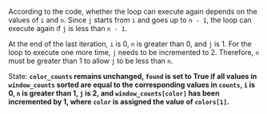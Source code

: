According to the code, whether the loop can execute again depends on the values of `i` and `n`. Since `j` starts from `i` and goes up to `n - 1`, the loop can execute again if `j` is less than `n - 1`. 

At the end of the last iteration, `i` is 0, `n` is greater than 0, and `j` is 1. For the loop to execute one more time, `j` needs to be incremented to 2. Therefore, `n` must be greater than 1 to allow `j` to be less than `n`.

State: **`color_counts` remains unchanged, `found` is set to True if all values in `window_counts` sorted are equal to the corresponding values in `counts`, `i` is 0, `n` is greater than 1, `j` is 2, and `window_counts[color]` has been incremented by 1, where `color` is assigned the value of `colors[1]`.**
